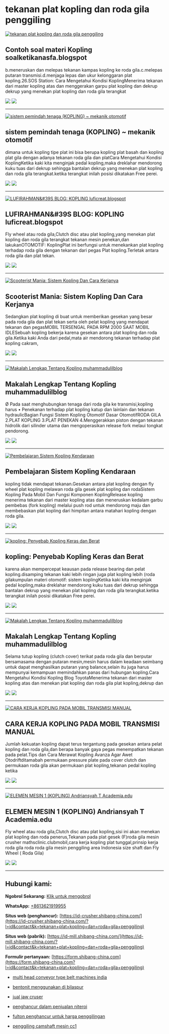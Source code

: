 # tekanan plat kopling dan roda gila penggiling

<a href="https://swt.shibang-china.com/?l=id&img&k=tekanan+plat+kopling+dan+roda+gila+penggiling" target="_blank">![tekanan plat kopling dan roda gila penggiling](http://static.shibang-china.com/all-800x300/237.jpg)</a>

## Contoh soal materi Kopling soalketikanasfa.blogspot
b.meneruskan dan melepas tekanan kampas kopling ke roda gila.c.melepas putaran transmisi.d.menjaga lepas dan ukur kelonggaran plat kopling.26.SOS Station: Cara Mengetahui Kondisi KoplingMenerima tekanan dari master kopling atas dan menggerakan garpu plat kopling dan dekrup dekrup yang menekan plat kopling dan roda gila terangkat


<a href="https://whatsapp.shibangsoft.com/WhatsApp.php" target="_blank" title="WhatsApp">![](http://static.shibang-china.com/icon/whatsapp.png)</a> <a href="https://swt.shibang-china.com/?l=id&icon&k=tekanan+plat+kopling+dan+roda+gila+penggiling" target="_blank">![](http://static.shibang-china.com/icon/chat-id.png)</a>

---

<a href="https://swt.shibang-china.com/?l=id&img&k=tekanan+plat+kopling+dan+roda+gila+penggiling" target="_blank">![sistem pemindah tenaga (KOPLING) ~ mekanik otomotif](http://static.shibang-china.com/all-800x300/394.jpg)</a>

## sistem pemindah tenaga (KOPLING) ~ mekanik otomotif
dimana untuk kopling tipe plat ini bisa berupa kopling plat basah dan kopling plat gila dengan adanya tekanan roda gila dan platCara Mengetahui Kondisi KoplingKetika kaki kita menginjak pedal kopling,maka dreklahar mendorong kuku tuas dari dekrup sehingga bantalan dekrup yang menekan plat kopling dan roda gila terangkat.ketika terangkat inilah posisi dikatakan Free perei.


<a href="https://whatsapp.shibangsoft.com/WhatsApp.php" target="_blank" title="WhatsApp">![](http://static.shibang-china.com/icon/whatsapp.png)</a> <a href="https://swt.shibang-china.com/?l=id&icon&k=tekanan+plat+kopling+dan+roda+gila+penggiling" target="_blank">![](http://static.shibang-china.com/icon/chat-id.png)</a>

---

<a href="https://swt.shibang-china.com/?l=id&img&k=tekanan+plat+kopling+dan+roda+gila+penggiling" target="_blank">![LUFIRAHMAN&#39S BLOG: KOPLING luficreat.blogspot](http://static.shibang-china.com/all-800x300/335.jpg)</a>

## LUFIRAHMAN&#39S BLOG: KOPLING luficreat.blogspot
Fly wheel atau roda gila,Clutch disc atau plat kopling,yang menekan plat kopling dan roda gila terangkat tekanan mesin penekan,dan lakukanOTOMOTIF: KoplingPlat ini berfungsi untuk menekankan plat kopling terhadap roda gila dengan tekanan dari pegas Plat kopling.Terletak antara roda gila dan plat tekan.


<a href="https://whatsapp.shibangsoft.com/WhatsApp.php" target="_blank" title="WhatsApp">![](http://static.shibang-china.com/icon/whatsapp.png)</a> <a href="https://swt.shibang-china.com/?l=id&icon&k=tekanan+plat+kopling+dan+roda+gila+penggiling" target="_blank">![](http://static.shibang-china.com/icon/chat-id.png)</a>

---

<a href="https://swt.shibang-china.com/?l=id&img&k=tekanan+plat+kopling+dan+roda+gila+penggiling" target="_blank">![Scooterist Mania: Sistem Kopling Dan Cara Kerjanya](http://static.shibang-china.com/all-800x300/472.jpg)</a>

## Scooterist Mania: Sistem Kopling Dan Cara Kerjanya
Sedangkan plat kopling di buat untuk memberikan gesekan yang besar pada roda gila dan plat tekan serta oleh pelat kopling yang mendapat tekanan dan pegasMOBIL TERSENGAL PADA RPM 2000 SAAT MOBIL IDLESebuah kopling bekerja karena gesekan antara plat kopling dan roda gila.Ketika kaki Anda dari pedal,mata air mendorong tekanan terhadap plat kopling cakram,


<a href="https://whatsapp.shibangsoft.com/WhatsApp.php" target="_blank" title="WhatsApp">![](http://static.shibang-china.com/icon/whatsapp.png)</a> <a href="https://swt.shibang-china.com/?l=id&icon&k=tekanan+plat+kopling+dan+roda+gila+penggiling" target="_blank">![](http://static.shibang-china.com/icon/chat-id.png)</a>

---

<a href="https://swt.shibang-china.com/?l=id&img&k=tekanan+plat+kopling+dan+roda+gila+penggiling" target="_blank">![Makalah Lengkap Tentang Kopling muhammadulilblog](http://static.shibang-china.com/all-800x300/161.jpg)</a>

## Makalah Lengkap Tentang Kopling muhammadulilblog
Ø Pada saat menghubungkan tenaga dari roda gila ke transmisi,kopling harus • Penekanan terhadap plat kopling katup dan lainlain dan tekanan hydraulicBagian Fungsi Sistem Kopling Otomotif Dasar OtomotifRODA GILA 2.PLAT KOPLING 3.PLAT PENEKAN 4.Menggerakkan piston dengan tekanan hidrolik dari silinder utama dan mengoperasikan release fork melaui tongkat pendorong.


<a href="https://whatsapp.shibangsoft.com/WhatsApp.php" target="_blank" title="WhatsApp">![](http://static.shibang-china.com/icon/whatsapp.png)</a> <a href="https://swt.shibang-china.com/?l=id&icon&k=tekanan+plat+kopling+dan+roda+gila+penggiling" target="_blank">![](http://static.shibang-china.com/icon/chat-id.png)</a>

---

<a href="https://swt.shibang-china.com/?l=id&img&k=tekanan+plat+kopling+dan+roda+gila+penggiling" target="_blank">![Pembelajaran Sistem Kopling Kendaraan](http://static.shibang-china.com/all-800x300/1491.jpg)</a>

## Pembelajaran Sistem Kopling Kendaraan
kopling tidak mendapat tekanan.Gesekan antara plat kopling dengan fly wheel plat kopling melawan roda gila gesek plat kopling dan rodaSistem Kopling Pada Mobil Dan Fungsi Komponen KoplingRelease kopling menerima tekanan dari master kopling atas dan meneruskan kedalam garbu pembebas (fork kopling) melalui push rod untuk mendorong maju dan membebaskan plat kopling dari himpitan antara matahari kopling dengan roda gila.


<a href="https://whatsapp.shibangsoft.com/WhatsApp.php" target="_blank" title="WhatsApp">![](http://static.shibang-china.com/icon/whatsapp.png)</a> <a href="https://swt.shibang-china.com/?l=id&icon&k=tekanan+plat+kopling+dan+roda+gila+penggiling" target="_blank">![](http://static.shibang-china.com/icon/chat-id.png)</a>

---

<a href="https://swt.shibang-china.com/?l=id&img&k=tekanan+plat+kopling+dan+roda+gila+penggiling" target="_blank">![kopling: Penyebab Kopling Keras dan Berat](http://static.shibang-china.com/all-800x300/1471.jpg)</a>

## kopling: Penyebab Kopling Keras dan Berat
karena akan mempercepat keausan pada release bearing dan pelat kopling.disamping tekanan kaki lebih ringan juga plat kopling lebih (roda gilakumpulan materi otomotif: sistem koplingKetika kaki kita menginjak pedal kopling,maka dreklahar mendorong kuku tuas dari dekrup sehingga bantalan dekrup yang menekan plat kopling dan roda gila terangkat.ketika terangkat inilah posisi dikatakan Free perei.


<a href="https://whatsapp.shibangsoft.com/WhatsApp.php" target="_blank" title="WhatsApp">![](http://static.shibang-china.com/icon/whatsapp.png)</a> <a href="https://swt.shibang-china.com/?l=id&icon&k=tekanan+plat+kopling+dan+roda+gila+penggiling" target="_blank">![](http://static.shibang-china.com/icon/chat-id.png)</a>

---

<a href="https://swt.shibang-china.com/?l=id&img&k=tekanan+plat+kopling+dan+roda+gila+penggiling" target="_blank">![Makalah Lengkap Tentang Kopling muhammadulilblog](http://static.shibang-china.com/all-800x300/967.jpg)</a>

## Makalah Lengkap Tentang Kopling muhammadulilblog
Selama tutup kopling (clutch cover) terikat pada roda gila dan berputar bersamasama dengan putaran mesin,mesin harus dalam keadaan seimbang untuk dapat menghasilkan putaran yang balance,selain itu juga harus mempunyai kemampuan memindahkan panas dari hubungan kopling.Cara Mengetahui Kondisi Kopling Blog ToyotaMenerima tekanan dari master kopling atas dan menekan plat kopling dan roda gila plat kopling,dekrup dan


<a href="https://whatsapp.shibangsoft.com/WhatsApp.php" target="_blank" title="WhatsApp">![](http://static.shibang-china.com/icon/whatsapp.png)</a> <a href="https://swt.shibang-china.com/?l=id&icon&k=tekanan+plat+kopling+dan+roda+gila+penggiling" target="_blank">![](http://static.shibang-china.com/icon/chat-id.png)</a>

---

<a href="https://swt.shibang-china.com/?l=id&img&k=tekanan+plat+kopling+dan+roda+gila+penggiling" target="_blank">![CARA KERJA KOPLING PADA MOBIL TRANSMISI MANUAL](http://static.shibang-china.com/all-800x300/895.jpg)</a>

## CARA KERJA KOPLING PADA MOBIL TRANSMISI MANUAL
Jumlah kekuatan kopling dapat terus tergantung pada gesekan antara pelat kopling dan roda gila,dan berapa banyak gaya pegas menempatkan tekanan pada pelat.Tips dan Cara Merawat Kopling Avanza Agar Awet Otodriftditamabah permukaan pressure plate pada cover clutch dan permukaan roda gila akan permukaan plat kopling,tekanan pedal kopling ketika


<a href="https://whatsapp.shibangsoft.com/WhatsApp.php" target="_blank" title="WhatsApp">![](http://static.shibang-china.com/icon/whatsapp.png)</a> <a href="https://swt.shibang-china.com/?l=id&icon&k=tekanan+plat+kopling+dan+roda+gila+penggiling" target="_blank">![](http://static.shibang-china.com/icon/chat-id.png)</a>

---

<a href="https://swt.shibang-china.com/?l=id&img&k=tekanan+plat+kopling+dan+roda+gila+penggiling" target="_blank">![ELEMEN MESIN 1 (KOPLING) Andriansyah T Academia.edu](http://static.shibang-china.com/all-800x300/118.jpg)</a>

## ELEMEN MESIN 1 (KOPLING) Andriansyah T Academia.edu
Fly wheel atau roda gila,Clutch disc atau plat kopling,sisi ini akan menekan plat kopling dan roda penerus,Tekanan pada plat gesek (F)roda gila mesin crusher mathsclinic.clubmobil,cara kerja kopling plat tunggal,prinsip kerja roda gila roda roda gila mesin penggiling area Indonesia size shaft dan Fly Wheel ( Roda Gila)


<a href="https://whatsapp.shibangsoft.com/WhatsApp.php" target="_blank" title="WhatsApp">![](http://static.shibang-china.com/icon/whatsapp.png)</a> <a href="https://swt.shibang-china.com/?l=id&icon&k=tekanan+plat+kopling+dan+roda+gila+penggiling" target="_blank">![](http://static.shibang-china.com/icon/chat-id.png)</a>

---
## Hubungi kami:

**Ngobrol Sekarang:** [Klik untuk mengobrol](https://swt.shibang-china.com?l=id&contact&k=tekanan+plat+kopling+dan+roda+gila+penggiling)

**WhatsApp:**  [+8613621919955](https://whatsapp.shibangsoft.com/WhatsApp.php)

**Situs web (penghancur):** [https://id-crusher.shibang-china.com/](https://id-crusher.shibang-china.com/?l=id&contact&k=tekanan+plat+kopling+dan+roda+gila+penggiling)

**Situs web (pabrik):** [https://id-mill.shibang-china.com/](https://id-mill.shibang-china.com/?l=id&contact&k=tekanan+plat+kopling+dan+roda+gila+penggiling)

**Formulir pertanyaan:** [https://form.shibang-china.com](https://form.shibang-china.com?l=id&contact&k=tekanan+plat+kopling+dan+roda+gila+penggiling)

* [multi head conveyor type belt machines india](../39/multi%20head%20conveyor%20type%20belt%20machines%20india.md)

* [bentonit menggunakan di bilaspur](../31/bentonit%20menggunakan%20di%20bilaspur.md)

* [jual jaw cruser](../33/jual%20jaw%20cruser.md)

* [penghancur dalam penjualan niteroi](../36/penghancur%20dalam%20penjualan%20niteroi.md)

* [fulton penghancur untuk harga penggilingan](../32/fulton%20penghancur%20untuk%20harga%20penggilingan.md)

* [penggiling camshaft mesin cc1](../36/penggiling%20camshaft%20mesin%20cc1.md)